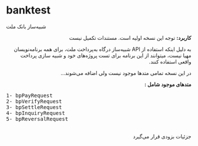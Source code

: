 # banktest

شبیه‌ساز بانک ملت

<div dir="rtl">
<p><strong>کاربرد:</strong>
توجه این نسخه اولیه است. مستندات تکمیل نیست
</p>
<p>به دلیل اینکه استفاده از API شبیه‌ساز درگاه به‌پرداخت ملت، برای همه برنامه‌نویسان مهیا نیست، میتوانند از این برنامه برای تست پروژه‌های خود و شبیه سازی پرداخت واقعی استفاده کنند.</p>
<p>در این نسخه تمامی متد‌ها موجود نیست ولی اضافه می‌شوند...</p>
<p><strong>متد‌های موجود شامل :</strong></p>
<pre dir="ltr">
1- bpPayRequest
2- bpVerifyRequest
3- bpSettleRequest
4- bpInquiryRequest
5- bpReversalRequest
</pre>
<p>
	<br>جزئیات بزودی قرار می‌گیرد</p>
</div>
